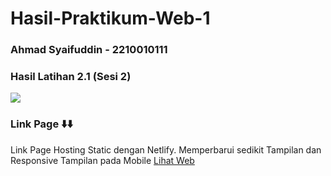 # Hasil-Praktikum-Web-1
### Ahmad Syaifuddin - 2210010111

### Hasil Latihan 2.1 (Sesi 2)
<img src="https://github.com/ahmadsyaifuddin-99/Hasil-Praktikum-Web-1/assets/77381720/9b3ecda6-9a50-4e01-9b43-eb03c7494a03">

### Link Page ⬇️⬇️
Link Page Hosting Static dengan Netlify. Memperbarui sedikit Tampilan dan Responsive Tampilan pada Mobile
<a href="https://ahmads-profile.netlify.app/">Lihat Web</a>
